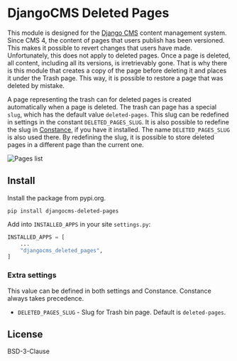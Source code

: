 # DjangoCMS Deleted Pages

This module is designed for the [Django CMS](https://www.django-cms.org/) content management system.
Since CMS 4, the content of pages that users publish has been versioned. This makes it possible to revert changes that users have made.
Unfortunately, this does not apply to deleted pages. Once a page is deleted, all content, including all its versions, is irretrievably gone.
That is why there is this module that creates a copy of the page before deleting it and places it under the Trash page.
This way, it is possible to restore a page that was deleted by mistake.

A page representing the trash can for deleted pages is created automatically when a page is deleted.
The trash can page has a special `slug`, which has the default value `deleted-pages`. This slug can be redefined in settings in the constant `DELETED_PAGES_SLUG`.
It is also possible to redefine the slug in [Constance](https://django-constance.readthedocs.io/), if you have it installed. The name `DELETED_PAGES_SLUG` is also used there.
By redefining the slug, it is possible to store deleted pages in a different page than the current one.

![Pages list](https://gitlab.nic.cz/djangocms-apps/djangocms-deleted-pages/-/raw/main/snapshosts/deleted-pages-are-duplicated-into-trash.gif "Pages list")

## Install

Install the package from pypi.org.

```
pip install djangocms-deleted-pages
```

Add into `INSTALLED_APPS` in your site `settings.py`:

```python
INSTALLED_APPS = [
    ...
    "djangocms_deleted_pages",
]
```

### Extra settings

This value can be defined in both settings and Constance. Constance always takes precedence.

 - `DELETED_PAGES_SLUG` - Slug for Trash bin page. Default is `deleted-pages`.


## License

BSD-3-Clause
